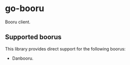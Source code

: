 # go-booru

Booru client.

## Supported boorus

This library provides direct support for the following boorus:

* Danbooru.
